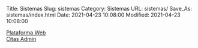 Title: Sistemas
Slug: sistemas
Category: Sistemas
URL: sistemas/
Save_As: sistemas/index.html
Date: 2021-04-23 10:08:00
Modified: 2021-04-23 10:08:00


<div class="row">
    <div class="col-md-3">
    </div>
    <div class="col-md-6">
        <div class="my-3 py-3 pl-3 text-center">
            <div class="py-3">
                <a href="plataforma-web/" class="btn btn-secondary text-white">Plataforma Web</a>
            </div>
        </div>
        <div class="my-3 py-3 pl-3 text-center">
            <div class="py-3">
                <a href="citas-admin/" class="btn btn-secondary text-white">Citas Admin</a>
            </div>
        </div>
    </div>
    <div class="col-md-3">
    </div>
</div>
